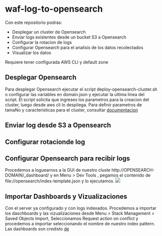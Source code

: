 # waf-log-to-opensearch

Con este repositorio podras:
- Desplegar un cluster de Opensearch
- Enviar logs existentes desde un bucket S3 a Opensearch
- Configurar la rotacion de logs
- Configurar Opensearch para el analisis de los datos recolectados
- Visualizar los datos

Requiere tener configurada AWS CLI y default zone 

## Desplegar Opensearch

Para desplegar Opensearch ejecutar el script deploy-opensearch-cluster.sh o configurar las variables en domain.json y ejecutar la ultima linea del script.
El script solicita que ingreses los parametros para la creacion del cluster, luego desde aws cli lo despliega.
Para definir parametros de tamaNo y caracteristicas para el cluster, consultar [documentacion](https://docs.aws.amazon.com/opensearch-service/latest/developerguide/sizing-domains.html)

## Enviar log desde S3 a Opensearch




## Configurar rotacionde log

## Configurar Opensearch para recibir logs
Procedemos a loguearnos a la GUI de nuestro cluste http://OPENSEARCH-DOMAIN/_dashboard/  y en Menu > Dev Tools , pegamos el contenido de file://opensearch/index-template.json y lo ejecutamos. 
![](/assets/DevToolsOpenSearch.png)

## Importar Dashboards y Vizualizaciones

Con el server ya configurado y con logs indexados. Procedemos a importar los daschboards y las vizualizaciones desde Menu > Stack Management > Saved Objects Import, Seleccionamos Request action on conflict y procedemos a importar seleccionando el nombre de nuestro index pattern.
Las dashboards son credisto [de](https://github.com/aws-samples/aws-waf-ops-dashboards)

